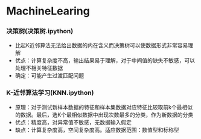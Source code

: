 # MachineLearing
### 决策树(决策树.ipython)
- 比起K近邻算法无法给出数据的内在含义而决策树可以使数据形式非常容易理解
- 优点：计算复杂度不高，输出结果易于理解，对于中间值的缺失不敏感，可以处理不相关特征数据
- 确定：可能产生过渡匹配问题

### K-近邻算法学习(KNN.ipython)
- 原理：对于测试新样本数据的特征和样本集数据对应特征比较取前k个最相似的数据。最后，选K个最相似数据中出现次数最多的分类，作为新数据的分类
- 优点：精度高，对异常值不敏感，无数据输入假定
- 缺点：计算复杂度高，空间复杂度高。适应数据范围：数值型和标称型
